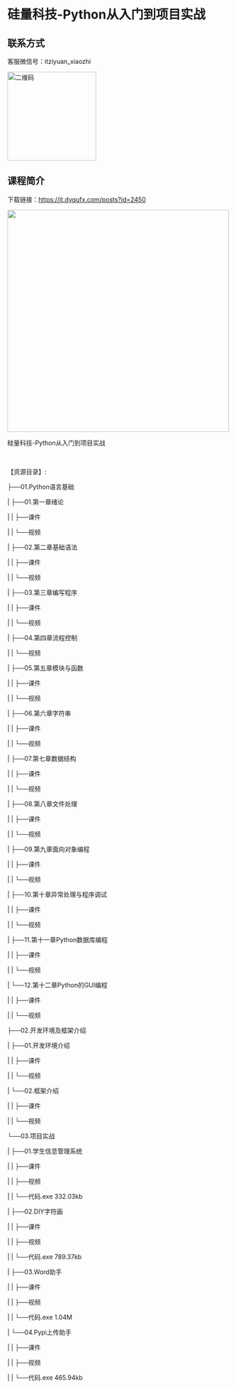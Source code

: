 # 硅量科技-Python从入门到项目实战

## 联系方式

客服微信号：itziyuan_xiaozhi

<img src="https://ziyuanyun.oss-cn-guangzhou.aliyuncs.com/common/20240614073449/666b82192834a.jpg" width="200" height="200" alt="二维码">

## 课程简介

下载链接：https://it.dyqufx.com/posts?id=2450

<img src="https://ziyuanyun.oss-cn-guangzhou.aliyuncs.com/yun/20240515184003/66449103157d2.jpg" width="500" alt="">

  硅量科技-Python从入门到项目实战



 &nbsp;

 【资源目录】:

 ├──01.Python语言基础

 | ├──01.第一章绪论

 | | ├──课件

 | | └──视频

 | ├──02.第二章基础语法

 | | ├──课件

 | | └──视频

 | ├──03.第三章编写程序

 | | ├──课件

 | | └──视频

 | ├──04.第四章流程控制

 | | └──视频

 | ├──05.第五章模块与函数

 | | ├──课件

 | | └──视频

 | ├──06.第六章字符串

 | | ├──课件

 | | └──视频

 | ├──07.第七章数据结构

 | | ├──课件

 | | └──视频

 | ├──08.第八章文件处理

 | | ├──课件

 | | └──视频

 | ├──09.第九章面向对象编程

 | | ├──课件

 | | └──视频

 | ├──10.第十章异常处理与程序调试

 | | ├──课件

 | | └──视频

 | ├──11.第十一章Python数据库编程

 | | ├──课件

 | | └──视频

 | └──12.第十二章Python的GUI编程

 | | ├──课件

 | | └──视频

 ├──02.开发环境及框架介绍

 | ├──01.开发环境介绍

 | | ├──课件

 | | └──视频

 | └──02.框架介绍

 | | ├──课件

 | | └──视频

 └──03.项目实战

 | ├──01.学生信息管理系统

 | | ├──课件

 | | ├──视频

 | | └──代码.exe 332.03kb

 | ├──02.DIY字符画

 | | ├──课件

 | | ├──视频

 | | └──代码.exe 789.37kb

 | ├──03.Word助手

 | | ├──课件

 | | ├──视频

 | | └──代码.exe 1.04M

 | └──04.Pypi上传助手

 | | ├──课件

 | | ├──视频

 | | └──代码.exe 465.94kb

  